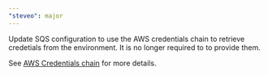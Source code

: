 ```yaml
---
"steveo": major
---
```


Update SQS configuration to use the AWS credentials chain to retrieve credetials from the environment.
It is no longer required to to provide them.

See [AWS Credentials chain](https://docs.aws.amazon.com/sdk-for-javascript/v3/developer-guide/setting-credentials-node.html) for more details.
